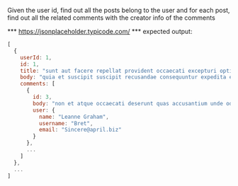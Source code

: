 Given the user id, find out all the posts belong to the user and for each post, find out all the related comments with the creator info of the comments


*** https://jsonplaceholder.typicode.com/ ***
expected output:

```js
[
  {
    userId: 1,
    id: 1,
    title: "sunt aut facere repellat provident occaecati excepturi optio reprehenderit",
    body: "quia et suscipit suscipit recusandae consequuntur expedita et cum reprehenderit molestiae ut ut quas totam nostrum rerum est autem sunt rem eveniet architecto",
    comments: [
      {
        id: 3,
        body: "non et atque occaecati deserunt quas accusantium unde odit nobis qui voluptatem quia voluptas consequuntur itaque dolor et qui rerum deleniti ut occaecati",
        user: {
          name: "Leanne Graham",
          username: "Bret",
          email: "Sincere@april.biz"
        }
      },
      ...
    ]
  },
  ...
]
```